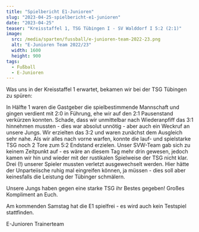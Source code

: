 ```yaml
---
title: "Spielbericht E1-Junioren"
slug: "2023-04-25-spielbericht-e1-junioren"
date: "2023-04-25"
teaser: "Kreisstaffel 1, TSG Tübingen I - SV Walddorf I 5:2 (2:1)"
image:
  src: /media/sparten/fussball/e-junioren-team-2022-23.png
  alt: "E-Junioren Team 2022/23"
  width: 1600
  height: 900
tags:
  - Fußball
  - E-Junioren
---
```

Was uns in der Kreisstaffel 1 erwartet, bekamen wir bei der TSG Tübingen zu spüren:

In Hälfte 1 waren die Gastgeber die spielbestimmende Mannschaft und gingen verdient mit 2:0 in Führung, ehe wir auf den 2:1 Pausenstand verkürzen konnten. Schade, dass wir unmittelbar nach Wiederanpfiff das 3:1 hinnehmen mussten - dies war absolut unnötig - aber auch ein Weckruf an unsere Jungs. Wir erzielten das 3:2 und waren zunächst dem Ausgleich sehr nahe. Als wir alles nach vorne warfen, konnte die lauf- und spielstarke TSG noch 2 Tore zum 5:2 Endstand erzielen. Unser SVW-Team gab sich zu keinem Zeitpunkt auf - es wäre an diesem Tag mehr drin gewesen, jedoch kamen wir hin und wieder mit der rustikalen Spielweise der TSG nicht klar. Drei (!) unserer Spieler mussten verletzt ausgewechselt werden. Hier hätte der Unparteiische ruhig mal eingreifen können, ja müssen - dies soll aber keinesfalls die Leistung der Tübinger schmälern.

Unsere Jungs haben gegen eine starke TSG ihr Bestes gegeben! Großes Kompliment an Euch.

Am kommenden Samstag hat die E1 spielfrei - es wird auch kein Testspiel stattfinden.

E-Junioren Trainerteam
